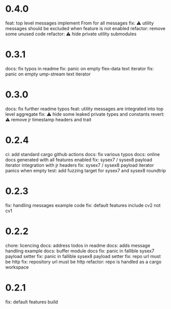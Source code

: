 # 0.4.0
feat: top level messages implement From for all messages
fix: ⚠️  utility messages should be excluded when feature is not enabled
refactor: remove some unused code
refactor: ⚠️  hide private utility submodules

# 0.3.1
docs: fix typos in readme
fix: panic on empty flex-data text iterator
fix: panic on empty ump-stream text iterator

# 0.3.0
docs: fix further readme typos
feat: utility messages are integrated into top level aggregate
fix: ⚠️  hide some leaked private types and constants
revert: ⚠️  remove jr timestamp headers and trait

# 0.2.4
ci: add standard cargo github actions
docs: fix various typos
docs: online docs generated with all features enabled
fix: sysex7 / sysex8 payload iterator integration with jr headers
fix: sysex7 / sysex8 payload iterator panics when empty
test: add fuzzing target for sysex7 and sysex8 roundtrip

# 0.2.3
fix: handling messages example code
fix: default features include cv2 not cv1

# 0.2.2
chore: licencing
docs: address todos in readme
docs: adds message handling example
docs: buffer module docs
fix: panic in fallible sysex7 payload setter
fix: panic in fallible sysex8 payload setter
fix: repo url must be http
fix: repository url must be http
refactor: repo is handled as a cargo workspace

# 0.2.1
fix: default features build
